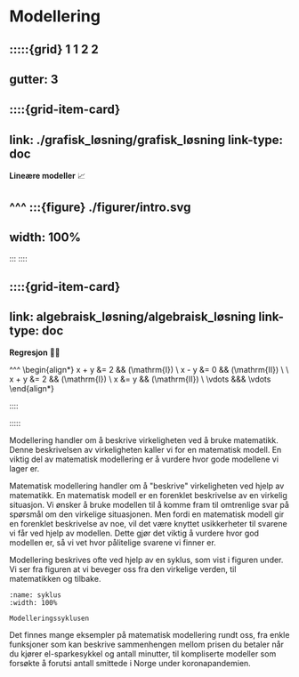 # Modellering


:::::{grid} 1 1 2 2
---
gutter: 3
---

::::{grid-item-card}
---
link: ./grafisk_løsning/grafisk_løsning
link-type: doc
---
**Lineære modeller** 📈

^^^
:::{figure} ./figurer/intro.svg
---
width: 100%
---
:::
::::

::::{grid-item-card}
---
link: algebraisk_løsning/algebraisk_løsning
link-type: doc
---
**Regresjon** ✍🏼

^^^
\begin{align*}
    x + y &= 2 && (\mathrm{I}) \\
    x - y &= 0 && (\mathrm{II}) \\
    \\
    x + y &= 2 && (\mathrm{I}) \\
    x &= y && (\mathrm{II})
    \\
    \vdots &&& \vdots
\end{align*}

::::


:::::



Modellering handler om å beskrive virkeligheten ved å bruke matematikk. Denne beskrivelsen av virkeligheten kaller vi for en matematisk modell. En viktig del av matematisk modellering er å vurdere hvor gode modellene vi lager er. 


Matematisk modellering handler om å "beskrive" virkeligheten ved hjelp av matematikk. En matematisk modell er en forenklet beskrivelse av en virkelig situasjon. Vi ønsker å bruke modellen til å komme fram til omtrenlige svar på spørsmål om den virkelige situasjonen. Men fordi en matematisk modell gir en forenklet beskrivelse av noe, vil det være knyttet usikkerheter til svarene vi får ved hjelp av modellen. Dette gjør det viktig å vurdere hvor god modellen er, så vi vet hvor pålitelige svarene vi finner er.  


Modellering beskrives ofte ved hjelp av en syklus, som vist i figuren under. Vi ser fra figuren at vi beveger oss fra den virkelige verden, til matematikken og tilbake. 

```{figure} ./figurer/modelleringssyklus.svg
:name: syklus
:width: 100%

Modelleringssyklusen
```
Det finnes mange eksempler på matematisk modellering rundt oss, fra enkle funksjoner som kan beskrive sammenhengen mellom prisen du betaler når du kjører el-sparkesykkel og antall minutter, til kompliserte modeller som forsøkte å forutsi antall smittede i Norge under koronapandemien. 

